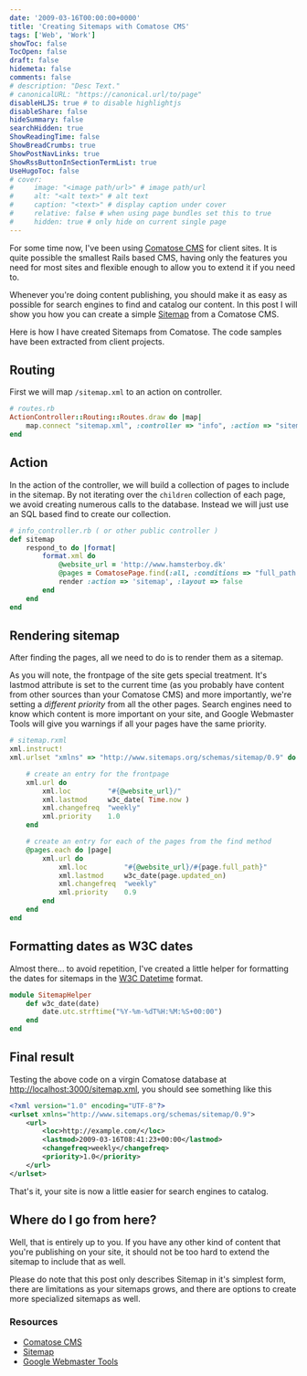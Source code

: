 ```yaml
---
date: '2009-03-16T00:00:00+0000'
title: 'Creating Sitemaps with Comatose CMS'
tags: ['Web', 'Work']
showToc: false
TocOpen: false
draft: false
hidemeta: false
comments: false
# description: "Desc Text."
# canonicalURL: "https://canonical.url/to/page"
disableHLJS: true # to disable highlightjs
disableShare: false
hideSummary: false
searchHidden: true
ShowReadingTime: false
ShowBreadCrumbs: true
ShowPostNavLinks: true
ShowRssButtonInSectionTermList: true
UseHugoToc: false
# cover:
#     image: "<image path/url>" # image path/url
#     alt: "<alt text>" # alt text
#     caption: "<text>" # display caption under cover
#     relative: false # when using page bundles set this to true
#     hidden: true # only hide on current single page
---
```


For some time now, I've been using [Comatose CMS](http://github.com/darthapo/comatose/tree/master) for client sites. It is quite possible the smallest Rails based CMS, having only the features you need for most sites and flexible enough to allow you to extend it if you need to.

Whenever you're doing content publishing, you should make it as easy as possible for search engines to find and catalog our content. In this post I will show you how you can create a simple [Sitemap](http://www.sitemaps.org) from a Comatose CMS.

Here is how I have created Sitemaps from Comatose. The code samples have been extracted from client projects.

## Routing

First we will map `/sitemap.xml` to an action on controller.

``` ruby
# routes.rb
ActionController::Routing::Routes.draw do |map|
    map.connect "sitemap.xml", :controller => "info", :action => "sitemap"
end
```

## Action

In the action of the controller, we will build a collection of pages to include in the sitemap. By not iterating over the `children` collection of each page, we avoid creating numerous calls to the database. Instead we will just use an SQL based find to create our collection.

``` ruby
# info_controller.rb ( or other public controller )
def sitemap
    respond_to do |format|
        format.xml do
            @website_url = 'http://www.hamsterboy.dk'
            @pages = ComatosePage.find(:all, :conditions => "full_path not like ''")
            render :action => 'sitemap', :layout => false
        end
    end
end
```

## Rendering sitemap

After finding the pages, all we need to do is to render them as a sitemap.

As you will note, the frontpage of the site gets special treatment. It's lastmod attribute is set to the current time (as you probably have content from other sources than your Comatose CMS) and more importantly, we're setting a *different priority* from all the other pages. Search engines need to know which content is more important on your site, and Google Webmaster Tools will give you warnings if all your pages have the same priority.

``` ruby
# sitemap.rxml
xml.instruct!
xml.urlset "xmlns" => "http://www.sitemaps.org/schemas/sitemap/0.9" do

    # create an entry for the frontpage
    xml.url do
        xml.loc         "#{@website_url}/"
        xml.lastmod     w3c_date( Time.now )
        xml.changefreq  "weekly"
        xml.priority    1.0
    end

    # create an entry for each of the pages from the find method
    @pages.each do |page|
        xml.url do
            xml.loc         "#{@website_url}/#{page.full_path}"
            xml.lastmod     w3c_date(page.updated_on)
            xml.changefreq  "weekly"
            xml.priority    0.9
        end
    end
end
```

## Formatting dates as W3C dates

Almost there... to avoid repetition, I've created a little helper for formatting the dates for sitemaps in the [W3C Datetime](http://www.w3.org/TR/NOTE-datetime) format.

``` ruby
module SitemapHelper
    def w3c_date(date)
        date.utc.strftime("%Y-%m-%dT%H:%M:%S+00:00")
    end
end
```

## Final result

Testing the above code on a virgin Comatose database at <http://localhost:3000/sitemap.xml>, you should see something like this

``` xml
<?xml version="1.0" encoding="UTF-8"?>
<urlset xmlns="http://www.sitemaps.org/schemas/sitemap/0.9">
    <url>
        <loc>http://example.com/</loc>
        <lastmod>2009-03-16T08:41:23+00:00</lastmod>
        <changefreq>weekly</changefreq>
        <priority>1.0</priority>
    </url>
</urlset>
```

That's it, your site is now a little easier for search engines to catalog.

## Where do I go from here?

Well, that is entirely up to you. If you have any other kind of content that you're publishing on your site, it should not be too hard to extend the sitemap to include that as well.

Please do note that this post only describes Sitemap in it's simplest form, there are limitations as your sitemaps grows, and there are options to create more specialized sitemaps as well.

### Resources

* [Comatose CMS](http://github.com/darthapo/comatose/tree/master)
* [Sitemap](http://www.sitemaps.org/)
* [Google Webmaster Tools](http://www.google.com/webmasters/tools/)
